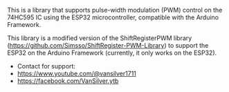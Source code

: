 This is a library that supports pulse-width modulation (PWM) control on the 74HC595 IC using the ESP32 microcontroller, compatible with the Arduino Framework.

This library is a modified version of the ShiftRegisterPWM library (https://github.com/Simsso/ShiftRegister-PWM-Library) to support the ESP32 on the Arduino Framework (currently, it only works on the ESP32).

 *   Contact for support:
 *   https://www.youtube.com/@vansilver1711
 *   https://facebook.com/VanSilver.ytb